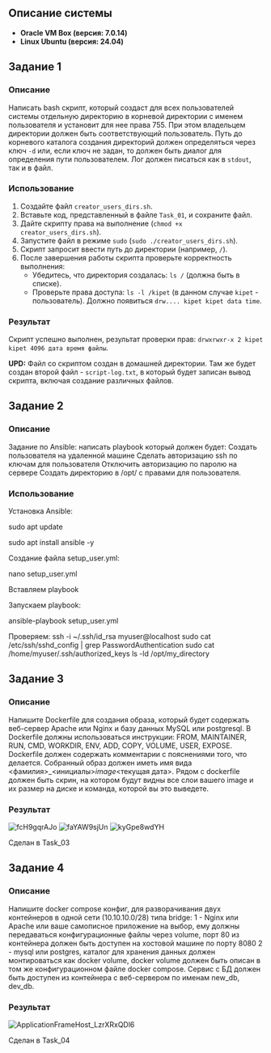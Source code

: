 ## Описание системы
- **Oracle VM Box (версия: 7.0.14)**
- **Linux Ubuntu (версия: 24.04)**

## Задание 1

### Описание

Написать bash скрипт, который создаст для всех пользователей системы отдельную директорию в корневой директории с именем пользователя и установит для нее права 755. При этом владельцем директории должен быть соответствующий пользователь. Путь до корневого каталога создания директорий должен определяться через ключ `-d` или, если ключ не задан, то должен быть диалог для определения пути пользователем. Лог должен писаться как в `stdout`, так и в файл.

### Использование

1. Создайте файл `creator_users_dirs.sh`.
2. Вставьте код, представленный в файле `Task_01`, и сохраните файл.
3. Дайте скрипту права на выполнение (`chmod +x creator_users_dirs.sh`).
4. Запустите файл в режиме `sudo` (`sudo ./creator_users_dirs.sh`).
5. Скрипт запросит ввести путь до директории (например, `/`).
6. После завершения работы скрипта проверьте корректность выполнения:
    - Убедитесь, что директория создалась: `ls /` (должна быть в списке).
    - Проверьте права доступа: `ls -l /kipet` (в данном случае `kipet` - пользователь). Должно появиться `drw.... kipet kipet data time`.

### Результат

Скрипт успешно выполнен, результат проверки прав: `drwxrwxr-x 2 kipet kipet 4096 дата время файлы`.

**UPD:** Файл со скриптом создан в домашней директории. Там же будет создан второй файл - `script-log.txt`, в который будет записан вывод скрипта, включая создание различных файлов.

## Задание 2

### Описание

Задание по Ansible:
написать playbook который должен будет:
Создать пользователя на удаленной машине
Сделать авторизацию ssh по ключам для пользователя
Отключить авторизацию по паролю на сервере
Создать директорию в /opt/ с правами для пользователя.

### Использование

Установка Ansible:

sudo apt update

sudo apt install ansible -y

Создание файла setup_user.yml:

nano setup_user.yml

Вставляем playbook

Запускаем playbook:

ansible-playbook setup_user.yml

Проверяем:
ssh -i ~/.ssh/id_rsa myuser@localhost
sudo cat /etc/ssh/sshd_config | grep PasswordAuthentication
sudo cat /home/myuser/.ssh/authorized_keys
ls -ld /opt/my_directory

## Задание 3

### Описание

Напишите Dockerfile для создания образа, который будет содержать веб-сервер Apache или Nginx и базу данных MySQL или postgresql. В Dockerfile должны использоваться инструкции: FROM, MAINTAINER, RUN, CMD, WORKDIR, ENV, ADD, COPY, VOLUME, USER, EXPOSE.
Dockerfile должен содержать комментарии с пояснениями того, что делается. 
Собранный образ должен иметь имя вида <фамилия>_<инициалы>_image_<текущая дата>. Рядом с dockerfile должен быть скрин, на котором будут видны все слои вашего image и их размер на диске и команда, которой вы это выведете.

### Результат
![fcH9gqrAJo](https://github.com/KipeTBest/DevOps/assets/90268471/c99c653e-ccd8-49bc-8c59-7c9ca368bb3d)
![faYAW9sjUn](https://github.com/KipeTBest/DevOps/assets/90268471/55abdeb2-c2cf-48dc-8753-b99ef98497fc)
![kyGpe8wdYH](https://github.com/KipeTBest/DevOps/assets/90268471/216bd780-762d-4bd7-83fc-b872e65fe394)

Сделан в Task_03

## Задание 4

### Описание

Напишите docker compose конфиг, для разворачивания двух контейнеров в одной сети (10.10.10.0/28) типа bridge: 
1 - Nginx или Apache или ваше самописное приложение на выбор, ему должны передаваться конфигурационные файлы через volume, порт 80 из контейнера должен быть доступен на хостовой машине по порту 8080
2 - mysql или postgres, каталог для хранения данных должен монтироваться как docker volume, docker volume должен быть описан в том же конфигурационном файле docker compose. Сервис с БД должен быть доступен из контейнера с веб-сервером по именам new_db, dev_db.

### Результат
![ApplicationFrameHost_LzrXRxQDl6](https://github.com/KipeTBest/DevOps/assets/90268471/2d49ec3a-8382-4ec9-b916-d394060f00c9)

Сделан в Task_04
